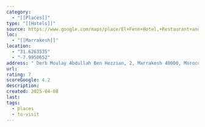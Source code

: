 ```yaml
---
category:
  - "[[Places]]"
type: "[[Hotels]]"
source: https://www.google.com/maps/place/El+Fenn+Hotel,+Restaurant+and+Rooftop+Bar/@31.6263535,-7.9950652,17z/data=!4m9!3m8!1s0xdafee5d4000e099:0x4c8cda334eec2b54!5m2!4m1!1i2!8m2!3d31.6268742!4d-7.9931555!16s%2Fg%2F1vnnkryn?entry=ttu&g_ep=EgoyMDI1MDQwNi4wIKXMDSoASAFQAw%3D%3D
loc:
  - "[[Marrakesh]]"
location:
  - "31.6263535"
  - "-7.9950652"
address: " Derb Moulay Abdullah Ben Hezzian, 2, Marrakesh 40000, Morocco"
url: 
rating: 7
scoreGoogle: 4.2
description: 
created: 2025-04-08
last: 
tags:
  - places
  - to-visit
---
```

